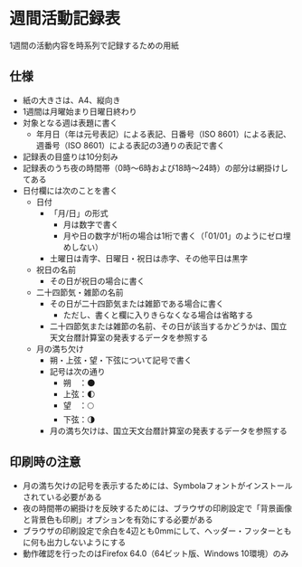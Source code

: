 # 週間活動記録表

1週間の活動内容を時系列で記録するための用紙

## 仕様

- 紙の大きさは、A4、縦向き
- 1週間は月曜始まり日曜日終わり
- 対象となる週は表題に書く
  - 年月日（年は元号表記）による表記、日番号（ISO 8601）による表記、週番号（ISO 8601）による表記の3通りの表記で書く
- 記録表の目盛りは10分刻み
- 記録表のうち夜の時間帯（0時～6時および18時～24時）の部分は網掛けしてある
- 日付欄には次のことを書く
  - 日付
    - 「月/日」の形式
      - 月は数字で書く
      - 月や日の数字が1桁の場合は1桁で書く（「01/01」のようにゼロ埋めしない）
    - 土曜日は青字、日曜日・祝日は赤字、その他平日は黒字
  - 祝日の名前
    - その日が祝日の場合に書く
  - 二十四節気・雑節の名前
    - その日が二十四節気または雑節である場合に書く
      - ただし、書くと欄に入りきらなくなる場合は省略する
    - 二十四節気または雑節の名前、その日が該当するかどうかは、国立天文台暦計算室の発表するデータを参照する
  - 月の満ち欠け
    - 朔・上弦・望・下弦について記号で書く
    - 記号は次の通り
      - 朔　：🌑
      - 上弦：🌓
      - 望　：🌕
      - 下弦：🌗
    - 月の満ち欠けは、国立天文台暦計算室の発表するデータを参照する

## 印刷時の注意

- 月の満ち欠けの記号を表示するためには、Symbolaフォントがインストールされている必要がある
- 夜の時間帯の網掛けを反映するためには、ブラウザの印刷設定で「背景画像と背景色も印刷」オプションを有効にする必要がある
- ブラウザの印刷設定で余白を4辺とも0mmにして、ヘッダー・フッターともに何も出力しないようにする
- 動作確認を行ったのはFirefox 64.0（64ビット版、Windows 10環境）のみ
